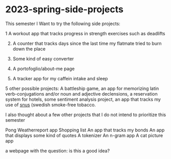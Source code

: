 # 2023-spring-side-projects

This semester I Want to try the following side projects: 

1 A workout app that tracks progress in strength exercises such as deadlifts 

2. A counter that tracks days since the last time my flatmate tried to burn down the place 

3. Some kind of easy converter 

4. A portofoglio/about-me page 

5. A tracker app for my caffein intake and sleep 

5 other possible projects: A battleship game, an app for memorizing latin verb-conjugations and/or noun and adjective declensions, a reservation system for 
hotels, some sentiment analysis project, an app that tracks my use of [snus](https://en.m.wikipedia.org/wiki/Snus) (swedish smoke-free tobacco. 

I also thought about a few other projects that I do not intend to prioritize this semester 

Pong 
Weatherreport app 
Shopping list 
An app that tracks my bonds 
An app that displays some kind of quotes 
A tokenizer 
An n-gram app 
A cat picture app 

a webpage with the question: is this a good idea? 
